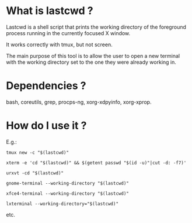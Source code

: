# What is lastcwd ?

Lastcwd is a shell script that prints the working directory of the foreground
process running in the currently focused X window.

It works correctly with tmux, but not screen.

The main purpose of this tool is to allow the user to open a new terminal with
the working directory set to the one they were already working in.

# Dependencies ?

bash, coreutils, grep, procps-ng, xorg-xdpyinfo, xorg-xprop.

# How do I use it ?

E.g.:
```
tmux new -c "$(lastcwd)"
```
```
xterm -e 'cd "$(lastcwd)" && $(getent passwd "$(id -u)"|cut -d: -f7)'
```
```
urxvt -cd "$(lastcwd)"
```
```
gnome-terminal --working-directory "$(lastcwd)"
```
```
xfce4-terminal --working-directory "$(lastcwd)"
```
```
lxterminal --working-directory="$(lastcwd)"
```
etc.
